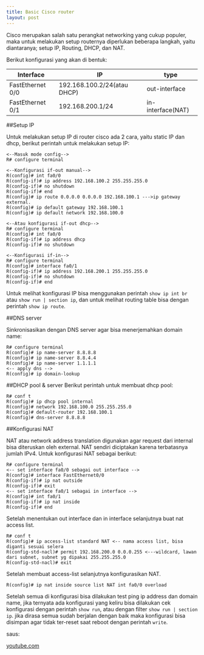 ```yaml
---
title: Basic Cisco router
layout: post
---
```

Cisco merupakan salah satu perangkat networking yang cukup populer, maka untuk melakukan setup routernya diperlukan beberapa langkah, yaitu diantaranya; setup IP, Routing, DHCP, dan NAT.

Berikut konfigurasi yang akan di bentuk:

**Interface** | **IP** | **type**
--- | ---| ---
FastEthernet 0/0 | 192.168.100.2/24(atau DHCP) | out-interface 
FastEthernet 0/1 | 192.168.200.1/24 | in-interface(NAT)

##Setup IP

Untuk melakukan setup IP di router cisco ada 2 cara, yaitu static IP dan dhcp, berikut perintah untuk melakukan setup IP:
```
<--Masuk mode config-->
R# configure terminal 

<--Konfigurasi if-out manual-->
R(config)# int fa0/0 
R(config-if)# ip address 192.168.100.2 255.255.255.0
R(config-if)# no shutdown
R(config-if)# end
R(config)# ip route 0.0.0.0 0.0.0.0 192.168.100.1 --->ip gateway external.
R(config)# ip default gateway 192.168.100.1 
R(config)# ip default network 192.168.100.0

<--Atau konfigurasi if-out dhcp-->
R# configure terminal
R(config)# int fa0/0
R(config-if)# ip address dhcp  
R(config-if)# no shutdown

<--Konfigurasi if-in-->
R# configure terminal
R(config)# interface fa0/1 
R(config-if)# ip address 192.168.200.1 255.255.255.0
R(config-if)# no shutdown
R(config-if)# end 

```
Untuk melihat konfigurasi IP bisa menggunakan perintah `show ip int br` atau `show run | section ip`, dan untuk melihat routing table bisa dengan perintah `show ip route`.

##DNS server

Sinkronisasikan dengan DNS server agar bisa menerjemahkan domain name:
```
R# configure terminal
R(config)# ip name-server 8.8.8.8  
R(config)# ip name-server 8.8.4.4
R(config)# ip name-server 1.1.1.1 
<-- apply dns -->
R(config)# ip domain-lookup 
```

##DHCP pool & server
Berikut perintah untuk membuat dhcp pool:
```
R# conf t
R(config)# ip dhcp pool internal
R(config)# network 192.168.100.0 255.255.255.0
R(config)# default-router 192.168.100.1
R(config)# dns-server 8.8.8.8
```
##Konfigurasi NAT

NAT atau network address translation digunakan agar request dari internal bisa diteruskan oleh external. NAT sendiri diciptakan karena terbatasnya jumlah IPv4. Untuk konfigurasi NAT sebagai berikut:
```
R# configure terminal
<-- set interface fa0/0 sebagai out interface -->
R(config)# interface FastEthernet0/0
R(config-if)# ip nat outside
R(config-if)# exit
<-- set interface fa0/1 sebagai in interface -->
R(config)# int fa0/1
R(config-if)# ip nat inside 
R(config-if)# end
```
Setelah menentukan out interface dan in interface selanjutnya buat nat access list.
```
R# conf t
R(config)# ip access-list standard NAT <-- nama access list, bisa diganti sesuai selera
R(config-std-nacl)# permit 192.168.200.0 0.0.0.255 <---wildcard, lawan dari subnet, subnet yg dipakai 255.255.255.0
R(config-std-nacl)# exit
```
Setelah membuat access-list selanjutnya konfigurasikan NAT.
```
R(config)# ip nat inside source list NAT int fa0/0 overload
```
Setelah semua di konfigurasi bisa dilakukan test ping ip address dan domain name, jika ternyata ada konfigurasi yang keliru bisa dilakukan cek konfigurasi dengan perintah `show run`, atau dengan filter `show run | section ip`. jika dirasa semua sudah berjalan dengan baik maka konfigurasi bisa disimpan agar tidak ter-reset saat reboot dengan perintah `write`.



saus:


[youtube.com](https://www.youtube.com/watch?v=rymxrGyiUp8&pp=ygUJY2lzY28gbmF0)

